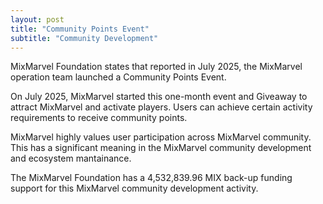 ```yaml
---
layout: post
title: "Community Points Event"
subtitle: "Community Development"
---
```


MixMarvel Foundation states that reported in July 2025, the MixMarvel operation team launched a Community Points Event.

On July 2025, MixMarvel started this one-month event and Giveaway to attract  MixMarvel and activate players. Users can achieve certain activity requirements to receive community points. 

MixMarvel highly values user participation across MixMarvel community. This has a significant meaning in the MixMarvel community development and ecosystem mantainance. 

The MixMarvel Foundation has a 4,532,839.96 MIX back-up funding support for this MixMarvel community development activity. 
